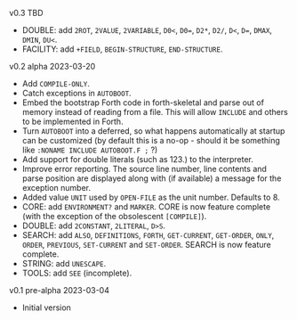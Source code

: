 
v0.3 TBD
- DOUBLE: add `2ROT`, `2VALUE`, `2VARIABLE`, `D0<`, `D0=`, `D2*`, `D2/`, `D<`, `D=`, `DMAX`, `DMIN`, `DU<`.
- FACILITY: add `+FIELD`, `BEGIN-STRUCTURE`, `END-STRUCTURE`.

v0.2 alpha 2023-03-20
- Add `COMPILE-ONLY`.
- Catch exceptions in `AUTOBOOT`.
- Embed the bootstrap Forth code in forth-skeletal and parse out of memory instead of reading from a file.  This will allow `INCLUDE` and others to be implemented in Forth.
- Turn `AUTOBOOT` into a deferred, so what happens automatically at startup can be customized (by default this is a no-op - should it be something like `:NONAME INCLUDE AUTOBOOT.F ;` ?)
- Add support for double literals (such as 123.) to the interpreter.
- Improve error reporting.  The source line number, line contents and parse position are displayed along with (if available) a message for the exception number.
- Added value `UNIT` used by `OPEN-FILE` as the unit number.  Defaults to 8.
- CORE: add `ENVIRONMENT?` and `MARKER`.  CORE is now feature complete (with the exception of the obsolescent `[COMPILE]`).
- DOUBLE: add `2CONSTANT`, `2LITERAL`, `D>S`.
- SEARCH: add `ALSO`, `DEFINITIONS`, `FORTH`, `GET-CURRENT`, `GET-ORDER`, `ONLY`, `ORDER`, `PREVIOUS`, `SET-CURRENT` and `SET-ORDER`.  SEARCH is now feature complete.
- STRING: add `UNESCAPE`.
- TOOLS: add `SEE` (incomplete).

v0.1 pre-alpha 2023-03-04
- Initial version

